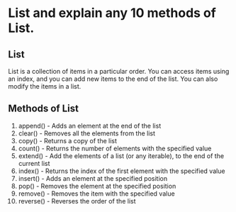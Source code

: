 # List and explain any 10 methods of List.

## List
List is a collection of items in a particular order. 
You can access items using an index, and you can add new items to the end of the list. 
You can also modify the items in a list.

## Methods of List
1. append() - Adds an element at the end of the list
2. clear() - Removes all the elements from the list
3. copy() - Returns a copy of the list
4. count() - Returns the number of elements with the specified value
5. extend() - Add the elements of a list (or any iterable), to the end of the current list
6. index() - Returns the index of the first element with the specified value
7. insert() - Adds an element at the specified position
8. pop() - Removes the element at the specified position
9. remove() - Removes the item with the specified value
10. reverse() - Reverses the order of the list
